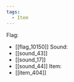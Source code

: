 ```yaml
---
tags:
  - Item
---
```

Flag:
- [[flag_10150]]
Sound:
- [[sound_43]]
- [[sound_17]]
- [[sound_44]]
Item:
- [[item_404]]
